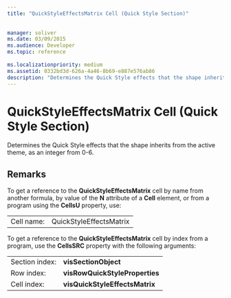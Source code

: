 ```yaml
---
title: "QuickStyleEffectsMatrix Cell (Quick Style Section)"
 
 
manager: soliver
ms.date: 03/09/2015
ms.audience: Developer
ms.topic: reference
 
ms.localizationpriority: medium
ms.assetid: 0332bd3d-626a-4a46-8b69-e887e576ab86
description: "Determines the Quick Style effects that the shape inherits from the active theme, as an integer from 0-6."
---
```


# QuickStyleEffectsMatrix Cell (Quick Style Section)

Determines the Quick Style effects that the shape inherits from the active theme, as an integer from 0-6. 
  
## Remarks

To get a reference to the **QuickStyleEffectsMatrix** cell by name from another formula, by value of the **N** attribute of a **Cell** element, or from a program using the **CellsU** property, use: 
  
|||
|:-----|:-----|
| Cell name:  <br/> | QuickStyleEffectsMatrix  <br/> |
   
To get a reference to the **QuickStyleEffectsMatrix** cell by index from a program, use the **CellsSRC** property with the following arguments: 
  
|||
|:-----|:-----|
| Section index:  <br/> |**visSectionObject** <br/> |
| Row index:  <br/> |**visRowQuickStyleProperties** <br/> |
| Cell index:  <br/> |**visQuickStyleEffectsMatrix** <br/> |
   

